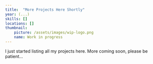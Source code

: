 ```yaml
---
title:  "More Projects Here Shortly"
year: (...)
skills: []
locations: []
thumbnail:
    picture: /assets/images/wip-logo.png
    name: Work in progress
---
```

I just started listing all my projects here. More coming soon, please be patient...
